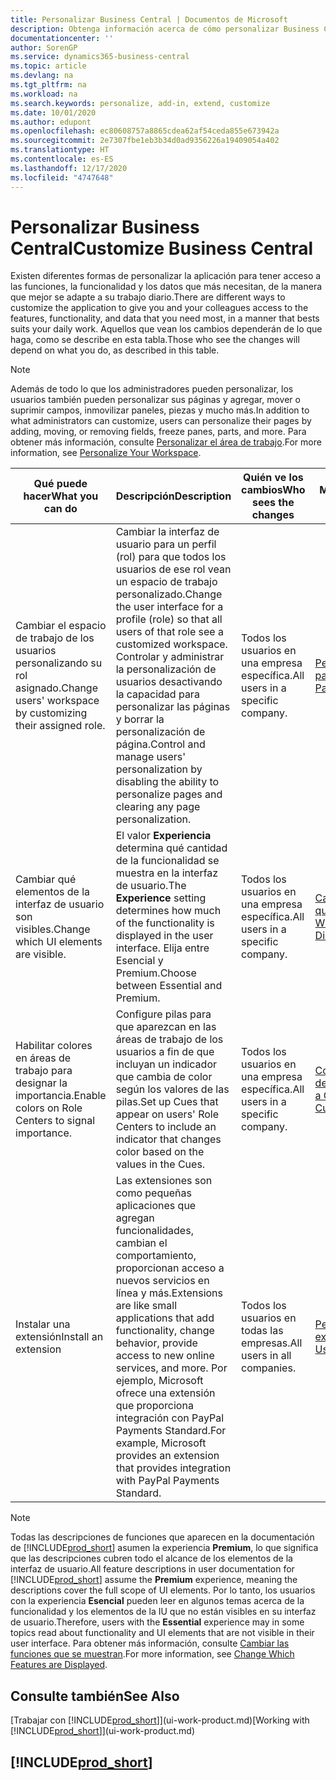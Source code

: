 ```yaml
---
title: Personalizar Business Central | Documentos de Microsoft
description: Obtenga información acerca de cómo personalizar Business Central y agregar funcionalidades.
documentationcenter: ''
author: SorenGP
ms.service: dynamics365-business-central
ms.topic: article
ms.devlang: na
ms.tgt_pltfrm: na
ms.workload: na
ms.search.keywords: personalize, add-in, extend, customize
ms.date: 10/01/2020
ms.author: edupont
ms.openlocfilehash: ec80608757a8865cdea62af54ceda855e673942a
ms.sourcegitcommit: 2e7307fbe1eb3b34d0ad9356226a19409054a402
ms.translationtype: HT
ms.contentlocale: es-ES
ms.lasthandoff: 12/17/2020
ms.locfileid: "4747648"
---
```

# <a name="customize-business-central"></a><span data-ttu-id="340ae-103">Personalizar Business Central</span><span class="sxs-lookup"><span data-stu-id="340ae-103">Customize Business Central</span></span>
<span data-ttu-id="340ae-104">Existen diferentes formas de personalizar la aplicación para tener acceso a las funciones, la funcionalidad y los datos que más necesitan, de la manera que mejor se adapte a su trabajo diario.</span><span class="sxs-lookup"><span data-stu-id="340ae-104">There are different ways to customize the application to give you and your colleagues access to the features, functionality, and data that you need most, in a manner that bests suits your daily work.</span></span> <span data-ttu-id="340ae-105">Aquellos que vean los cambios dependerán de lo que haga, como se describe en esta tabla.</span><span class="sxs-lookup"><span data-stu-id="340ae-105">Those who see the changes will depend on what you do, as described in this table.</span></span>

> [!NOTE]
> <span data-ttu-id="340ae-106">Además de todo lo que los administradores pueden personalizar, los usuarios también pueden personalizar sus páginas y agregar, mover o suprimir campos, inmovilizar paneles, piezas y mucho más.</span><span class="sxs-lookup"><span data-stu-id="340ae-106">In addition to what administrators can customize, users can personalize their pages by adding, moving, or removing fields, freeze panes, parts, and more.</span></span> <span data-ttu-id="340ae-107">Para obtener más información, consulte [Personalizar el área de trabajo](ui-personalization-user.md).</span><span class="sxs-lookup"><span data-stu-id="340ae-107">For more information, see [Personalize Your Workspace](ui-personalization-user.md).</span></span>

| <span data-ttu-id="340ae-108">Qué puede hacer</span><span class="sxs-lookup"><span data-stu-id="340ae-108">What you can do</span></span>    |  <span data-ttu-id="340ae-109">Descripción</span><span class="sxs-lookup"><span data-stu-id="340ae-109">Description</span></span>  |  <span data-ttu-id="340ae-110">Quién ve los cambios</span><span class="sxs-lookup"><span data-stu-id="340ae-110">Who sees the changes</span></span>  |  <span data-ttu-id="340ae-111">Más información</span><span class="sxs-lookup"><span data-stu-id="340ae-111">More information</span></span>  |
|-----|---------------|---------|-------|
|<span data-ttu-id="340ae-112">Cambiar el espacio de trabajo de los usuarios personalizando su rol asignado.</span><span class="sxs-lookup"><span data-stu-id="340ae-112">Change users' workspace by customizing their assigned role.</span></span>|<span data-ttu-id="340ae-113">Cambiar la interfaz de usuario para un perfil (rol) para que todos los usuarios de ese rol vean un espacio de trabajo personalizado.</span><span class="sxs-lookup"><span data-stu-id="340ae-113">Change the user interface for a profile (role) so that all users of that role see a customized workspace.</span></span> <span data-ttu-id="340ae-114">Controlar y administrar la personalización de usuarios desactivando la capacidad para personalizar las páginas y borrar la personalización de página.</span><span class="sxs-lookup"><span data-stu-id="340ae-114">Control and manage users' personalization by disabling the ability to personalize pages and clearing any page personalization.</span></span>|<span data-ttu-id="340ae-115">Todos los usuarios en una empresa específica.</span><span class="sxs-lookup"><span data-stu-id="340ae-115">All users in a specific company.</span></span>|[<span data-ttu-id="340ae-116">Personalizar páginas para perfiles</span><span class="sxs-lookup"><span data-stu-id="340ae-116">Customize Pages for Profiles</span></span>](ui-personalization-manage.md)|
|<span data-ttu-id="340ae-117">Cambiar qué elementos de la interfaz de usuario son visibles.</span><span class="sxs-lookup"><span data-stu-id="340ae-117">Change which UI elements are visible.</span></span>|<span data-ttu-id="340ae-118">El valor **Experiencia** determina qué cantidad de la funcionalidad se muestra en la interfaz de usuario.</span><span class="sxs-lookup"><span data-stu-id="340ae-118">The **Experience** setting determines how much of the functionality is displayed in the user interface.</span></span> <span data-ttu-id="340ae-119">Elija entre Esencial y Premium.</span><span class="sxs-lookup"><span data-stu-id="340ae-119">Choose between Essential and Premium.</span></span>|<span data-ttu-id="340ae-120">Todos los usuarios en una empresa específica.</span><span class="sxs-lookup"><span data-stu-id="340ae-120">All users in a specific company.</span></span>|[<span data-ttu-id="340ae-121">Cambiar las funciones que se muestran</span><span class="sxs-lookup"><span data-stu-id="340ae-121">Change Which Features are Displayed</span></span>](ui-experiences.md)|
|<span data-ttu-id="340ae-122">Habilitar colores en áreas de trabajo para designar la importancia.</span><span class="sxs-lookup"><span data-stu-id="340ae-122">Enable colors on Role Centers to signal importance.</span></span>|<span data-ttu-id="340ae-123">Configure pilas para que aparezcan en las áreas de trabajo de los usuarios a fin de que incluyan un indicador que cambia de color según los valores de las pilas.</span><span class="sxs-lookup"><span data-stu-id="340ae-123">Set up Cues that appear on users' Role Centers to include an indicator that changes color based on the values in the Cues.</span></span>|<span data-ttu-id="340ae-124">Todos los usuarios en una empresa específica.</span><span class="sxs-lookup"><span data-stu-id="340ae-124">All users in a specific company.</span></span>|[<span data-ttu-id="340ae-125">Configurar un indicador de color en pilas</span><span class="sxs-lookup"><span data-stu-id="340ae-125">Set Up a Colored Indicator on Cues</span></span>](admin-how-set-up-colored-indicator-on-cues.md)|
|<span data-ttu-id="340ae-126">Instalar una extensión</span><span class="sxs-lookup"><span data-stu-id="340ae-126">Install an extension</span></span>|<span data-ttu-id="340ae-127">Las extensiones son como pequeñas aplicaciones que agregan funcionalidades, cambian el comportamiento, proporcionan acceso a nuevos servicios en línea y más.</span><span class="sxs-lookup"><span data-stu-id="340ae-127">Extensions are like small applications that add functionality, change behavior, provide access to new online services, and more.</span></span> <span data-ttu-id="340ae-128">Por ejemplo, Microsoft ofrece una extensión que proporciona integración con PayPal Payments Standard.</span><span class="sxs-lookup"><span data-stu-id="340ae-128">For example, Microsoft provides an extension that provides integration with PayPal Payments Standard.</span></span>|<span data-ttu-id="340ae-129">Todos los usuarios en todas las empresas.</span><span class="sxs-lookup"><span data-stu-id="340ae-129">All users in all companies.</span></span>|[<span data-ttu-id="340ae-130">Personalizar con extensiones</span><span class="sxs-lookup"><span data-stu-id="340ae-130">Customizing Using Extensions</span></span>](ui-extensions.md)|
> [!NOTE]
> <span data-ttu-id="340ae-131">Todas las descripciones de funciones que aparecen en la documentación de [!INCLUDE[prod_short](includes/prod_short.md)] asumen la experiencia **Premium**, lo que significa que las descripciones cubren todo el alcance de los elementos de la interfaz de usuario.</span><span class="sxs-lookup"><span data-stu-id="340ae-131">All feature descriptions in user documentation for [!INCLUDE[prod_short](includes/prod_short.md)] assume the **Premium** experience, meaning the descriptions cover the full scope of UI elements.</span></span> <span data-ttu-id="340ae-132">Por lo tanto, los usuarios con la experiencia **Esencial** pueden leer en algunos temas acerca de la funcionalidad y los elementos de la IU que no están visibles en su interfaz de usuario.</span><span class="sxs-lookup"><span data-stu-id="340ae-132">Therefore, users with the **Essential** experience may in some topics read about functionality and UI elements that are not visible in their user interface.</span></span> <span data-ttu-id="340ae-133">Para obtener más información, consulte [Cambiar las funciones que se muestran](ui-experiences.md).</span><span class="sxs-lookup"><span data-stu-id="340ae-133">For more information, see [Change Which Features are Displayed](ui-experiences.md).</span></span>

## <a name="see-also"></a><span data-ttu-id="340ae-134">Consulte también</span><span class="sxs-lookup"><span data-stu-id="340ae-134">See Also</span></span>
<span data-ttu-id="340ae-135">[Trabajar con [!INCLUDE[prod_short](includes/prod_short.md)]](ui-work-product.md)</span><span class="sxs-lookup"><span data-stu-id="340ae-135">[Working with [!INCLUDE[prod_short](includes/prod_short.md)]](ui-work-product.md)</span></span>  

## [!INCLUDE[prod_short](includes/free_trial_md.md)]  
